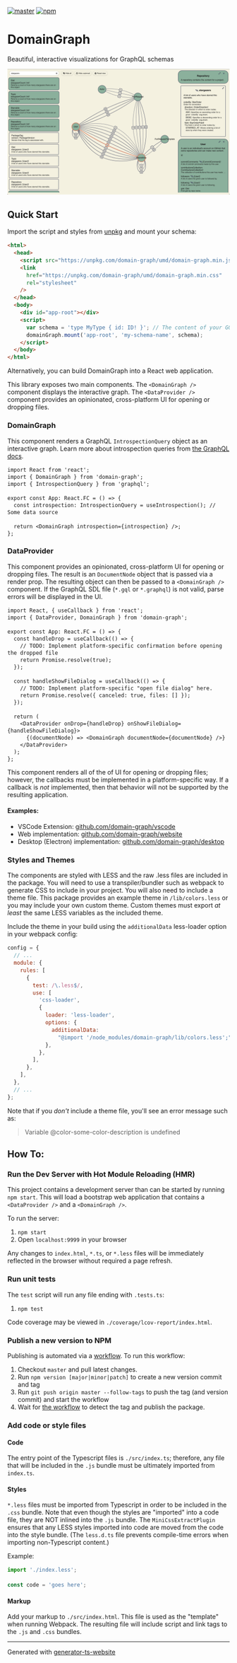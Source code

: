 [![master](https://github.com/domain-graph/domain-graph/workflows/build/badge.svg?branch=master&event=push)](https://github.com/domain-graph/domain-graph/actions?query=workflow%3Abuild+branch%3Amaster+event%3Apush)
[![npm](https://img.shields.io/npm/v/domain-graph.svg)](https://www.npmjs.com/package/domain-graph)

# DomainGraph

Beautiful, interactive visualizations for GraphQL schemas

![](./images/hero.png)

## Quick Start

Import the script and styles from [unpkg](https://unpkg.com/) and mount your schema:

```html
<html>
  <head>
    <script src="https://unpkg.com/domain-graph/umd/domain-graph.min.js"></script>
    <link
      href="https://unpkg.com/domain-graph/umd/domain-graph.min.css"
      rel="stylesheet"
    />
  </head>
  <body>
    <div id="app-root"></div>
    <script>
      var schema = 'type MyType { id: ID! }'; // The content of your GQL schema
      domainGraph.mount('app-root', 'my-schema-name', schema);
    </script>
  </body>
</html>
```

Alternatively, you can build DomainGraph into a React web application.

This library exposes two main components. The `<DomainGraph />` component displays the interactive graph. The `<DataProvider />` component provides an opinionated, cross-platform UI for opening or dropping files.

### DomainGraph

This component renders a GraphQL `IntrospectionQuery` object as an interactive graph. Learn more about introspection queries from [the GraphQL docs](https://graphql.org/learn/introspection/).

```tsx
import React from 'react';
import { DomainGraph } from 'domain-graph';
import { IntrospectionQuery } from 'graphql';

export const App: React.FC = () => {
  const introspection: IntrospectionQuery = useIntrospection(); // Some data source

  return <DomainGraph introspection={introspection} />;
};
```

### DataProvider

This component provides an opinionated, cross-platform UI for opening or dropping files. The result is an `DocumentNode` object that is passed via a render prop. The resulting object can then be passed to a `<DomainGraph />` component. If the GraphQL SDL file (`*.gql` or `*.graphql`) is not valid, parse errors will be displayed in the UI.

```tsx
import React, { useCallback } from 'react';
import { DataProvider, DomainGraph } from 'domain-graph';

export const App: React.FC = () => {
  const handleDrop = useCallback(() => {
    // TODO: Implement platform-specific confirmation before opening the dropped file
    return Promise.resolve(true);
  });

  const handleShowFileDialog = useCallback(() => {
    // TODO: Implement platform-specific "open file dialog" here.
    return Promise.resolve({ canceled: true, files: [] });
  });

  return (
    <DataProvider onDrop={handleDrop} onShowFileDialog={handleShowFileDialog}>
      {(documentNode) => <DomainGraph documentNode={documentNode} />}
    </DataProvider>
  );
};
```

This component renders all of the of UI for opening or dropping files; however, the callbacks must be implemented in a platform-specific way. If a callback is _not_ implemented, then that behavior will not be supported by the resulting application.

#### Examples:

- VSCode Extension: [github.com/domain-graph/vscode](https://github.com/domain-graph/vscode/blob/master/src/app.tsx)
- Web implementation: [github.com/domain-graph/website](https://github.com/domain-graph/website/blob/master/src/app.tsx)
- Desktop (Electron) implementation: [github.com/domain-graph/desktop](https://github.com/domain-graph/desktop/blob/master/src/app.tsx)

### Styles and Themes

The components are styled with LESS and the raw .less files are included in the package. You will need to use a transpiler/bundler such as webpack to generate CSS to include in your project. You will also need to include a theme file. This package provides an example theme in `/lib/colors.less` or you may include your own custom theme. Custom themes must export _at least_ the same LESS variables as the included theme.

Include the theme in your build using the `additionalData` less-loader option in your webpack config:

```js
config = {
  // ...
  module: {
    rules: [
      {
        test: /\.less$/,
        use: [
          'css-loader',
          {
            loader: 'less-loader',
            options: {
              additionalData:
                "@import '/node_modules/domain-graph/lib/colors.less';", // Or the path to your theme file
            },
          },
        ],
      },
    ],
  },
  // ...
};
```

Note that if you _don't_ include a theme file, you'll see an error message such as:

> Variable @color-some-color-description is undefined

## How To:

### Run the Dev Server with Hot Module Reloading (HMR)

This project contains a development server than can be started by running `npm start`. This will load a bootstrap web application that contains a `<DataProvider />` and a `<DomainGraph />`.

To run the server:

1. `npm start`
1. Open `localhost:9999` in your browser

Any changes to `index.html`, `*.ts`, or `*.less` files will be immediately reflected in the browser without required a page refresh.

### Run unit tests

The `test` script will run any file ending with `.tests.ts`:

1. `npm test`

Code coverage may be viewed in `./coverage/lcov-report/index.html`.

### Publish a new version to NPM

Publishing is automated via a [workflow](https://github.com/domain-graph/domain-graph/actions?query=workflow%3Apublish). To run this workflow:

1. Checkout `master` and pull latest changes.
1. Run `npm version [major|minor|patch]` to create a new version commit and tag
1. Run `git push origin master --follow-tags` to push the tag (and version commit) and start the workflow
1. Wait for [the workflow](https://github.com/domain-graph/domain-graph/actions?query=workflow%3Apublish) to detect the tag and publish the package.

### Add code or style files

#### Code

The entry point of the Typescript files is `./src/index.ts`; therefore, any file that will be included in the `.js` bundle must be ultimately imported from `index.ts`.

#### Styles

`*.less` files must be imported from Typescript in order to be included in the `.css` bundle. Note that even though the styles are "imported" into a code file, they are NOT inlined into the `.js` bundle. The `MiniCssExtractPlugin` ensures that any LESS styles imported into code are moved from the code into the style bundle. (The `less.d.ts` file prevents compile-time errors when importing non-Typescript content.)

Example:

```ts
import './index.less';

const code = 'goes here';
```

#### Markup

Add your markup to `./src/index.html`. This file is used as the "template" when running Webpack. The resulting file will include script and link tags to the `.js` and `.css` bundles.

---

Generated with [generator-ts-website](https://www.npmjs.com/package/generator-ts-website)
